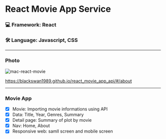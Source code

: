 # React Movie App Service

### 💻 Framework: React

### 🛠 Language: Javascript, CSS

---

### Photo

![mac-react-movie](https://user-images.githubusercontent.com/67410919/98637090-55081d00-236b-11eb-9026-70329cef611a.png)

https://blackswan1989.github.io/react_movie_app_api/#/about

---

### Movie App

- [x] Movie: Importing movie informations using API
- [x] Data: Title, Year, Genres, Summary
- [x] Detail page: Summary of plot by movie
- [x] Nav: Home, About
- [x] Responsive web: samll screen and mobile screen
